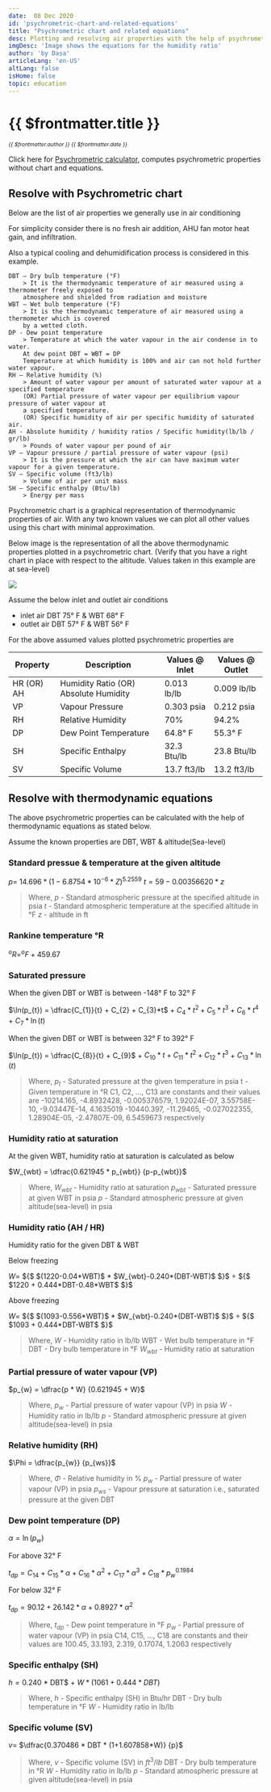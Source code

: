 ```yaml
---
date:  08 Dec 2020
id: 'psychrometric-chart-and-related-equations'
title: "Psychrometric chart and related equations"
desc: Plotting and resolving air properties with the help of psychrometric chart and resolving air properties with the help of equations.
imgDesc: 'Image shows the equations for the humidity ratio'
author: 'by Dasa'
articleLang: 'en-US'
altLang: false
isHome: false
topic: education
---
```


<altLang />

<div style="display: none">

![](/img/education/psychrometric-chart-and-related-equations/_thumbnail.svg)

</div>

# {{ $frontmatter.title }}
<i style="font-size: 0.75em;"> {{ $frontmatter.author }} {{ $frontmatter.date }} </i>

Click here for [Psychrometric calculator](https://thedatatalks.in/education/psychrometric-calculator), computes psychrometric properties without chart and equations.

## Resolve with Psychrometric chart

Below are the list of air properties we generally use in air conditioning

For simplicity consider there is no fresh air addition, AHU fan motor heat gain, and infiltration.

Also a typical cooling and dehumidification process is considered in this example.

```
DBT – Dry bulb temperature (°F)
    > It is the thermodynamic temperature of air measured using a thermometer freely exposed to 
    atmosphere and shielded from radiation and moisture
WBT – Wet bulb temperature (°F)
    > It is the thermodynamic temperature of air measured using a thermometer which is covered
    by a wetted cloth.
DP - Dew point temperature
    > Temperature at which the water vapour in the air condense in to water.
    At dew point DBT = WBT = DP
    Temperature at which humidity is 100% and air can not hold further water vapour.
RH – Relative humidity (%)
    > Amount of water vapour per amount of saturated water vapour at a specified temperature 
    (OR) Partial pressure of water vapour per equilibrium vapour pressure of water vapour at 
    a specified temperature.
    (OR) Specific humidity of air per specific humidity of saturated air.
AH - Absolute humidity / humidity ratios / Specific humidity(lb/lb / gr/lb)
    > Pounds of water vapour per pound of air
VP – Vapour pressure / partial pressure of water vapour (psi)
    > It is the pressure at which the air can have maximum water vapour for a given temperature.
SV – Specific volume (ft3/lb)
    > Volume of air per unit mass
SH – Specific enthalpy (Btu/lb)
    > Energy per mass
```
Psychrometric chart is a graphical representation of thermodynamic properties of air. With any two known values we can plot all other values using this chart with minimal approximation.

Below image is the representation of all the above thermodynamic properties plotted in a psychrometric chart.
(Verify that you have a right chart in place with respect to the altitude. Values taken in this example are at sea-level)

![](/img/education/psychrometric-chart-and-related-equations/ph-chart.svg)

Assume the below inlet and outlet air conditions
 - inlet air DBT 75° F & WBT 68° F
 - outlet air DBT 57° F & WBT 56° F

For the above assumed values plotted psychrometric properties are

| Property   | Description                           | Values @ Inlet | Values @ Outlet |
|------------|---------------------------------------|----------------|-----------------|
| HR (OR) AH | Humidity Ratio (OR) Absolute Humidity | 0.013 lb/lb    | 0.009 lb/lb    |
| VP         | Vapour Pressure                       | 0.303 psia      | 0.212 psia      |
| RH         | Relative Humidity                     | 70%          | 94.2%          |
| DP         | Dew Point Temperature                 | 64.8° F        | 55.3° F         |
| SH         | Specific Enthalpy                    | 32.3 Btu/lb    | 23.8 Btu/lb     |
| SV         | Specific Volume                       | 13.7 ft3/lb   | 13.2 ft3/lb    |

## Resolve with thermodynamic equations

The above psychrometric properties can be calculated with the help of thermodynamic equations as stated below.

Assume the known properties are DBT, WBT & altitude(Sea-level)

### Standard pressue & temperature at the given altitude

$p =$ $14.696*(1 - 6.8754 * 10^{-6} * Z)^{5.2559}$
$t = 59-0.00356620 * z$

> Where,
> $p$ - Standard atmospheric pressure at the specified altitude in psia
> $t$ - Standard atmospheric temperature at the specified altitude in °F
> $z$ - altitude in ft

### Rankine temperature °R

$^{o}R = ^{o}F + 459.67$

### Saturated pressure

When the given DBT or WBT is between -148° F to 32° F

$\ln(p_{t}) = \dfrac{C_{1}}{t} + C_{2} + C_{3}*t$ $+$ $C_{4}*t^2 + C_{5}*t^3 + C_{6}*t^4$ $+$ $C_{7}*\ln(t)$

When the given DBT or WBT is between 32° F to 392° F

$\ln(p_{t}) = \dfrac{C_{8}}{t} + C_{9}$ $+$ $C_{10}*t + C_{11}*t^2 + C_{12}*t^3$ $+$ $C_{13}*\ln(t)$

> Where,
> $p_{t}$ - Saturated pressure at the given temperature in psia
> t - Given temperature in °R
> C1, C2, ..., C13 are constants and their values are 
    -10214.165, -4.8932428, -0.005376579, 1.92024E-07, 3.55758E-10, -9.03447E-14, 4.1635019
    -10440.397, -11.29465, -0.027022355, 1.28904E-05, -2.47807E-09, 6.5459673
    respectively

### Humidity ratio at saturation

At the given WBT, humidity ratio at saturation is calculated as below

$W_{wbt} = \dfrac{0.621945 * p_{wbt}} {p-p_{wbt}}$

>Where,
>$W_{wbt}$ - Humidity ratio at saturation
>$p_{wbt}$ - Saturated pressure at given WBT in psia
>$p$ - Standard atmospheric pressure at given altitude(sea-level) in psia

### Humidity ratio (AH / HR)

Humidity ratio for the given DBT & WBT

Below freezing 

<!-- $W = \dfrac{(1220-0.04*WBT)*W_{wbt}-0.240*(DBT-WBT)} {1220 + 0.444*DBT-0.48*WBT}$ -->
$W =$ ${$ $(1220-0.04*WBT)$ * $W_{wbt}-0.240*(DBT-WBT)$ $}$ ÷ ${$ $1220 + 0.444*DBT-0.48*WBT$ $}$

Above freezing

<!-- $W = \dfrac{(1093-0.556*WBT)*W_{wbt}-0.240*(DBT-WBT)} {1093 + 0.444*DBT-WBT}$ -->
$W =$ ${$ $(1093-0.556*WBT)$ * $W_{wbt}-0.240*(DBT-WBT)$ $}$ ÷ ${$ $1093 + 0.444*DBT-WBT$ $}$

>Where,
>$W$ - Humidity ratio in lb/lb
>WBT - Wet bulb temperature in °F
>DBT - Dry bulb temperature in °F
>$W_{wbt}$ - Humidity ratio at saturation

### Partial pressure of water vapour (VP)

$p_{w} = \dfrac{p * W} {0.621945 + W}$

>Where,
>$p_{w}$ - Partial pressure of water vapour (VP) in psia
>$W$ - Humidity ratio in lb/lb
>$p$ - Standard atmospheric pressure at given altitude(sea-level) in psia

### Relative humidity (RH)

$\Phi = \dfrac{p_{w}} {p_{ws}}$

>Where,
>$\Phi$ - Relative humidity in %
>$p_{w}$ - Partial pressure of water vapour (VP) in psia
>$p_{ws}$ - Vapour pressure at saturation i.e., saturated pressure at the given DBT

### Dew point temperature (DP)

$\alpha = \ln(p_{w})$

For above 32° F

$t_{dp} = C_{14}$ $+$ $C_{15}*\alpha + C_{16}*\alpha^2$ $+$ $C_{17} * \alpha^3 + C_{18}*p_{w}^{0.1984}$

For below 32° F

$t_{dp} = 90.12 + 26.142 * \alpha + 0.8927 * \alpha^2$

>Where,
>$t_{dp}$ - Dew point temperature in °F
>$p_{w}$ - Partial pressure of water vapour (VP) in psia
>C14, C15, ..., C18 are constants and their values are 
    100.45, 33.193, 2.319, 0.17074, 1.2063
    respectively

### Specific enthalpy (SH)

$h = 0.240$ * DBT$ $+$ $W * (1061 + 0.444 * DBT)$

>Where,
>$h$ - Specific enthalpy (SH) in Btu/hr
>DBT - Dry bulb temperature in °F
>$W$ - Humidity ratio in lb/lb

### Specific volume (SV)

$v =$ $\dfrac{0.370486 * DBT * (1+1.607858*W)} {p}$

>Where,
>$v$ - Specific volume (SV) in $ft^3/lb$
>DBT - Dry bulb temperature in °R
>$W$ - Humidity ratio in lb/lb
>$p$ - Standard atmospheric pressure at given altitude(sea-level) in psia
